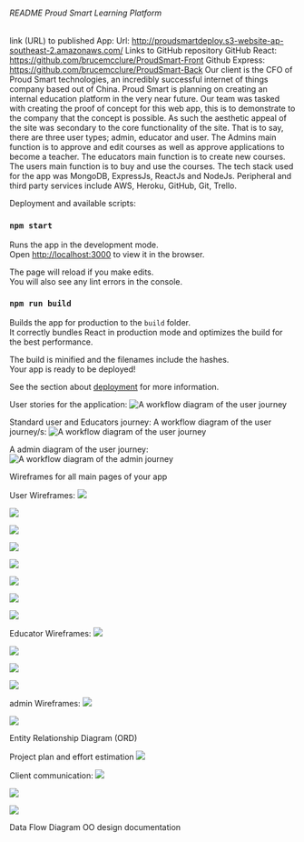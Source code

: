 ###### README Proud Smart Learning Platform

link (URL) to published App:
Url: http://proudsmartdeploy.s3-website-ap-southeast-2.amazonaws.com/
Links to GitHub repository
GitHub React: https://github.com/brucemcclure/ProudSmart-Front
Github Express: https://github.com/brucemcclure/ProudSmart-Back
Our client is the CFO of Proud Smart technologies, an incredibly successful internet of things company based out of China. Proud Smart is planning on creating an internal education platform in the very near future. Our team was tasked with creating the proof of concept for this web app, this is to demonstrate to the company that the concept is possible. As such the aesthetic appeal of the site was secondary to the core functionality of the site. That is to say, there are three user types; admin, educator and user. The Admins main function is to approve and edit courses as well as approve applications to become a teacher. The educators main function is to create new courses. The users main function is to buy and use the courses.
The tech stack used for the app was MongoDB, ExpressJs, ReactJs and NodeJs. Peripheral and third party services include AWS, Heroku, GitHub, Git, Trello.  

Deployment and available scripts:

### `npm start`

Runs the app in the development mode.<br>
Open [http://localhost:3000](http://localhost:3000) to view it in the browser.

The page will reload if you make edits.<br>
You will also see any lint errors in the console.

### `npm run build`

Builds the app for production to the `build` folder.<br>
It correctly bundles React in production mode and optimizes the build for the best performance.

The build is minified and the filenames include the hashes.<br>
Your app is ready to be deployed!

See the section about [deployment](https://facebook.github.io/create-react-app/docs/deployment) for more information.

User stories for the application:
![A workflow diagram of the user journey](../docs/proudsmartImagesForDocs/userStories.png)

Standard user and Educators journey:
A workflow diagram of the user journey/s:
![A workflow diagram of the user journey](../docs/proudsmartImagesForDocs/journeys/userjourney.png)

A admin diagram of the user journey:
![A workflow diagram of the admin journey](../docs/proudsmartImagesForDocs/journeys/adminJourney.png)

Wireframes for all main pages of your app

User Wireframes:
![](../docs/proudsmartImagesForDocs/wireframes/user/user1.png)

![](../docs/proudsmartImagesForDocs/wireframes/user/user2.png)

![](../docs/proudsmartImagesForDocs/wireframes/user/user3.png)

![](../docs/proudsmartImagesForDocs/wireframes/user/user4.png)

![](../docs/proudsmartImagesForDocs/wireframes/user/user5.png)

![](../docs/proudsmartImagesForDocs/wireframes/user/user6.png)

![](../docs/proudsmartImagesForDocs/wireframes/user/user7.png)

![](../docs/proudsmartImagesForDocs/wireframes/user/user8.png)

Educator Wireframes:
![](../docs/proudsmartImagesForDocs/wireframes/educator/educator1.png)

![](../docs/proudsmartImagesForDocs/wireframes/educator/educator2.png)

![](../docs/proudsmartImagesForDocs/wireframes/educator/educator3.png)

![](../docs/proudsmartImagesForDocs/wireframes/educator/educator4.png)

admin Wireframes:
![](../docs/proudsmartImagesForDocs/wireframes/admin/admin1.png)

![](../docs/proudsmartImagesForDocs/wireframes/admin/admin2.png)

Entity Relationship Diagram (ORD)

Project plan and effort estimation
![](../docs/proudsmartImagesForDocs/clientCommunication/GanttChart.jpg)

Client communication:
![](../docs/proudsmartImagesForDocs/clientCommunication/1stemail.png)

![](../docs/proudsmartImagesForDocs/clientCommunication/email2.png)

![](../docs/proudsmartImagesForDocs/clientCommunication/email3.png)

Data Flow Diagram
OO design documentation
